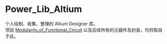 # Power_Lib_Altium
个人绘制、收集、整理的 Altium Designer 库。  
项目 [Modularity_of_Functional_Circuit](https://github.com/linyuxuanlin/Modularity_of_Functional_Circuit) 以及后续所有的元器件及封装，均将取自于此。

